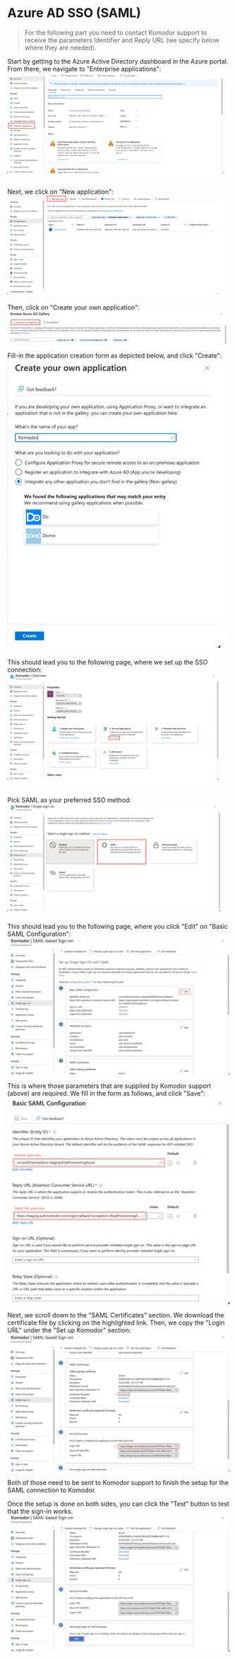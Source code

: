 # Azure AD SSO (SAML)

> For the following part you need to contact Komodor support to receive the parameters Identifier and Reply URL (we specify below where they are needed).

Start by getting to the Azure Active Directory dashboard in the Azure portal.
From there, we navigate to "Enterprise applications":
<img src="./img/enterprise-applications.png">

Next, we click on "New application":
<img src="./img/new-application.png">

Then, click on "Create your own application":
<img src="./img/create-own-application.png">

Fill-in the application creation form as depicted below, and click "Create":
<img src="./img/app-creation-form.png">

This should lead you to the following page, where we set up the SSO connection:
<img src="./img/set-up-sso.png">

Pick SAML as your preferred SSO method:
<img src="./img/saml-connection.png">

This should lead you to the following page, where you click "Edit" on "Basic SAML Configuration":
<img src="./img/saml-based-sign-on.png">

This is where those parameters that are supplied by Komodor support (above) are required. We fill in the form as follows, and click "Save":
<img src="./img/basic-saml-configuration.png">

Next, we scroll down to the "SAML Certificates" section. We download the certificate file by clicking on the highlighted link.
Then, we copy the "Login URL" under the "Set up Komodor" section:
<img src="./img/saml-certificates.png">

Both of those need to be sent to Komodor support to finish the setup for the SAML connection to Komodor.

Once the setup is done on both sides, you can click the "Test" button to test that the sign-in works.
<img src="./img/test-sign-in.png">
